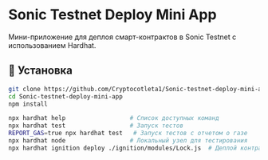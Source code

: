 # Sonic Testnet Deploy Mini App

Мини-приложение для деплоя смарт-контрактов в Sonic Testnet с использованием Hardhat.

## 🚀 Установка

```bash
git clone https://github.com/Cryptocotleta1/Sonic-testnet-deploy-mini-app.git
cd Sonic-testnet-deploy-mini-app
npm install

npx hardhat help                  # Список доступных команд
npx hardhat test                  # Запуск тестов
REPORT_GAS=true npx hardhat test   # Запуск тестов с отчетом о газе
npx hardhat node                  # Локальный узел для тестирования
npx hardhat ignition deploy ./ignition/modules/Lock.js  # Деплой контракта

